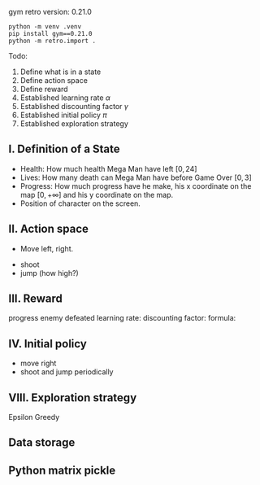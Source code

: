 gym retro version: 0.21.0

```
python -m venv .venv
pip install gym==0.21.0
python -m retro.import .
```

Todo:
1. Define what is in a state
2. Define action space
3. Define reward 
4. Established learning rate $\alpha$
5. Established discounting factor $\gamma$ 
6. Established initial policy $\pi$ 
7. Established exploration strategy

<h2> I. Definition of a State</h2>

- Health: How much health Mega Man have left $[0, 24]$
- Lives: How many death can Mega Man have before Game Over $[0, 3]$
- Progress: How much progress have he make, his x coordinate on the map $[0, +\infty]$ and his y coordinate on the map.
- Position of character on the screen.

<h2> II. Action space</h2>

- Move left, right.
<!-- - Climb up, down at ladder -->
- shoot
- jump (how high?)

<h2> III. Reward</h2>

progress
enemy defeated
learning rate:
discounting factor:
formula:

<h2> IV. Initial policy </h2>

- move right
- shoot and jump periodically

<h2> VIII. Exploration strategy </h2>

Epsilon Greedy

<h2> Data storage <h2> 

Python matrix pickle

